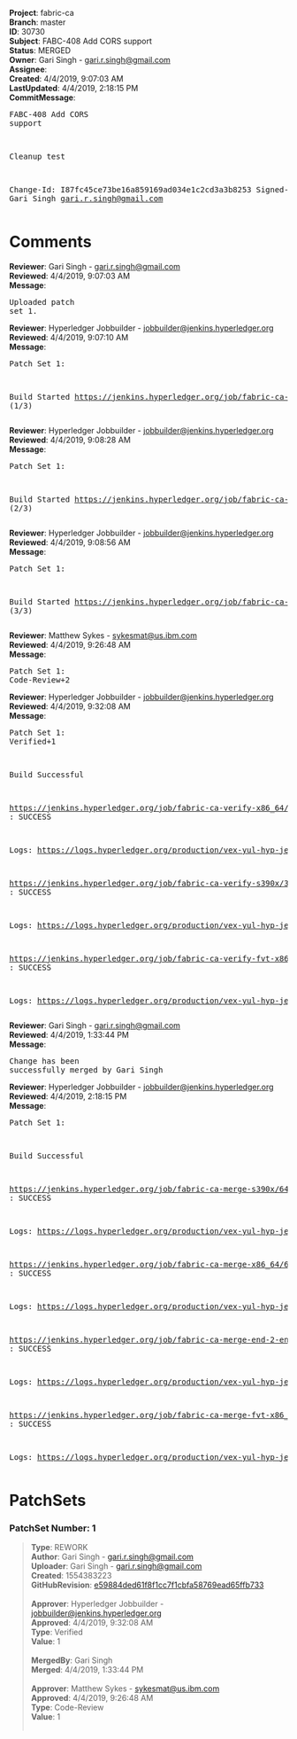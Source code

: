 <strong>Project</strong>: fabric-ca<br><strong>Branch</strong>: master<br><strong>ID</strong>: 30730<br><strong>Subject</strong>: FABC-408 Add CORS support<br><strong>Status</strong>: MERGED<br><strong>Owner</strong>: Gari Singh - gari.r.singh@gmail.com<br><strong>Assignee</strong>:<br><strong>Created</strong>: 4/4/2019, 9:07:03 AM<br><strong>LastUpdated</strong>: 4/4/2019, 2:18:15 PM<br><strong>CommitMessage</strong>:<br><pre>FABC-408 Add CORS support

Cleanup test

Change-Id: I87fc45ce73be16a859169ad034e1c2cd3a3b8253
Signed-off-by: Gari Singh <gari.r.singh@gmail.com>
</pre><h1>Comments</h1><strong>Reviewer</strong>: Gari Singh - gari.r.singh@gmail.com<br><strong>Reviewed</strong>: 4/4/2019, 9:07:03 AM<br><strong>Message</strong>: <pre>Uploaded patch set 1.</pre><strong>Reviewer</strong>: Hyperledger Jobbuilder - jobbuilder@jenkins.hyperledger.org<br><strong>Reviewed</strong>: 4/4/2019, 9:07:10 AM<br><strong>Message</strong>: <pre>Patch Set 1:

Build Started https://jenkins.hyperledger.org/job/fabric-ca-verify-s390x/3832/ (1/3)</pre><strong>Reviewer</strong>: Hyperledger Jobbuilder - jobbuilder@jenkins.hyperledger.org<br><strong>Reviewed</strong>: 4/4/2019, 9:08:28 AM<br><strong>Message</strong>: <pre>Patch Set 1:

Build Started https://jenkins.hyperledger.org/job/fabric-ca-verify-x86_64/3722/ (2/3)</pre><strong>Reviewer</strong>: Hyperledger Jobbuilder - jobbuilder@jenkins.hyperledger.org<br><strong>Reviewed</strong>: 4/4/2019, 9:08:56 AM<br><strong>Message</strong>: <pre>Patch Set 1:

Build Started https://jenkins.hyperledger.org/job/fabric-ca-verify-fvt-x86_64/106/ (3/3)</pre><strong>Reviewer</strong>: Matthew Sykes - sykesmat@us.ibm.com<br><strong>Reviewed</strong>: 4/4/2019, 9:26:48 AM<br><strong>Message</strong>: <pre>Patch Set 1: Code-Review+2</pre><strong>Reviewer</strong>: Hyperledger Jobbuilder - jobbuilder@jenkins.hyperledger.org<br><strong>Reviewed</strong>: 4/4/2019, 9:32:08 AM<br><strong>Message</strong>: <pre>Patch Set 1: Verified+1

Build Successful 

https://jenkins.hyperledger.org/job/fabric-ca-verify-x86_64/3722/ : SUCCESS

Logs: https://logs.hyperledger.org/production/vex-yul-hyp-jenkins-3/fabric-ca-verify-x86_64/3722

https://jenkins.hyperledger.org/job/fabric-ca-verify-s390x/3832/ : SUCCESS

Logs: https://logs.hyperledger.org/production/vex-yul-hyp-jenkins-3/fabric-ca-verify-s390x/3832

https://jenkins.hyperledger.org/job/fabric-ca-verify-fvt-x86_64/106/ : SUCCESS

Logs: https://logs.hyperledger.org/production/vex-yul-hyp-jenkins-3/fabric-ca-verify-fvt-x86_64/106</pre><strong>Reviewer</strong>: Gari Singh - gari.r.singh@gmail.com<br><strong>Reviewed</strong>: 4/4/2019, 1:33:44 PM<br><strong>Message</strong>: <pre>Change has been successfully merged by Gari Singh</pre><strong>Reviewer</strong>: Hyperledger Jobbuilder - jobbuilder@jenkins.hyperledger.org<br><strong>Reviewed</strong>: 4/4/2019, 2:18:15 PM<br><strong>Message</strong>: <pre>Patch Set 1:

Build Successful 

https://jenkins.hyperledger.org/job/fabric-ca-merge-s390x/642/ : SUCCESS

Logs: https://logs.hyperledger.org/production/vex-yul-hyp-jenkins-3/fabric-ca-merge-s390x/642

https://jenkins.hyperledger.org/job/fabric-ca-merge-x86_64/643/ : SUCCESS

Logs: https://logs.hyperledger.org/production/vex-yul-hyp-jenkins-3/fabric-ca-merge-x86_64/643

https://jenkins.hyperledger.org/job/fabric-ca-merge-end-2-end-x86_64/240/ : SUCCESS

Logs: https://logs.hyperledger.org/production/vex-yul-hyp-jenkins-3/fabric-ca-merge-end-2-end-x86_64/240

https://jenkins.hyperledger.org/job/fabric-ca-merge-fvt-x86_64/34/ : SUCCESS

Logs: https://logs.hyperledger.org/production/vex-yul-hyp-jenkins-3/fabric-ca-merge-fvt-x86_64/34</pre><h1>PatchSets</h1><h3>PatchSet Number: 1</h3><blockquote><strong>Type</strong>: REWORK<br><strong>Author</strong>: Gari Singh - gari.r.singh@gmail.com<br><strong>Uploader</strong>: Gari Singh - gari.r.singh@gmail.com<br><strong>Created</strong>: 1554383223<br><strong>GitHubRevision</strong>: [e59884ded61f8f1cc7f1cbfa58769ead65ffb733](https://github.com/hyperledger/fabric-ca/commit/e59884ded61f8f1cc7f1cbfa58769ead65ffb733)<br><br><strong>Approver</strong>: Hyperledger Jobbuilder - jobbuilder@jenkins.hyperledger.org<br><strong>Approved</strong>: 4/4/2019, 9:32:08 AM<br><strong>Type</strong>: Verified<br><strong>Value</strong>: 1<br><br><strong>MergedBy</strong>: Gari Singh<br><strong>Merged</strong>: 4/4/2019, 1:33:44 PM<br><br><strong>Approver</strong>: Matthew Sykes - sykesmat@us.ibm.com<br><strong>Approved</strong>: 4/4/2019, 9:26:48 AM<br><strong>Type</strong>: Code-Review<br><strong>Value</strong>: 1<br><br></blockquote>